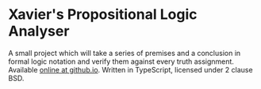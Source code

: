 # Xavier's Propositional Logic Analyser

A small project which will take a series of premises and a conclusion in formal logic notation
and verify them against every truth assignment. Available [online at github.io](https://xaviercooney.github.io/logic/). Written in TypeScript, licensed under 2 clause BSD.